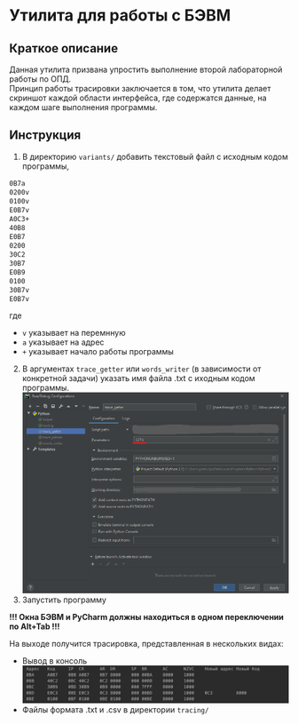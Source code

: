 # Утилита для работы с БЭВМ
## Краткое описание
Данная утилита призвана упростить выполнение второй лабораторной работы по ОПД. \
Принцип работы трасировки заключается в том, что утилита делает скриншот каждой области интерфейса, где содержатся данные, на каждом шаге выполнения программы.

## Инструкция
1. В директорию ```variants/``` добавить текстовый файл с исходным кодом программы,
```
0B7a
0200v
0100v
E0B7v
A0C3+
40B8
E0B7
0200
30C2
30B7
E0B9
0100
30B7v
E0B7v
```
где
- ```v``` указывает на перемнную
- ```a``` указывает на адрес
- ```+``` указывает начало работы программы

2. В аргументах ```trace_getter``` или ```words_writer``` (в зависимости от конкретной задачи) указать имя файла .txt с иходным кодом программы. \
![configuration.png](configuration.png)
3. Запустить программу

**!!! Окна БЭВМ и PyCharm должны находиться в одном переключении по Alt+Tab !!!**

На выходе получится трасировка, представленная в нескольких видах:
- Вывод в консоль
![](tracing.jpg)
- Файлы формата .txt и .csv в директории ```tracing/```

